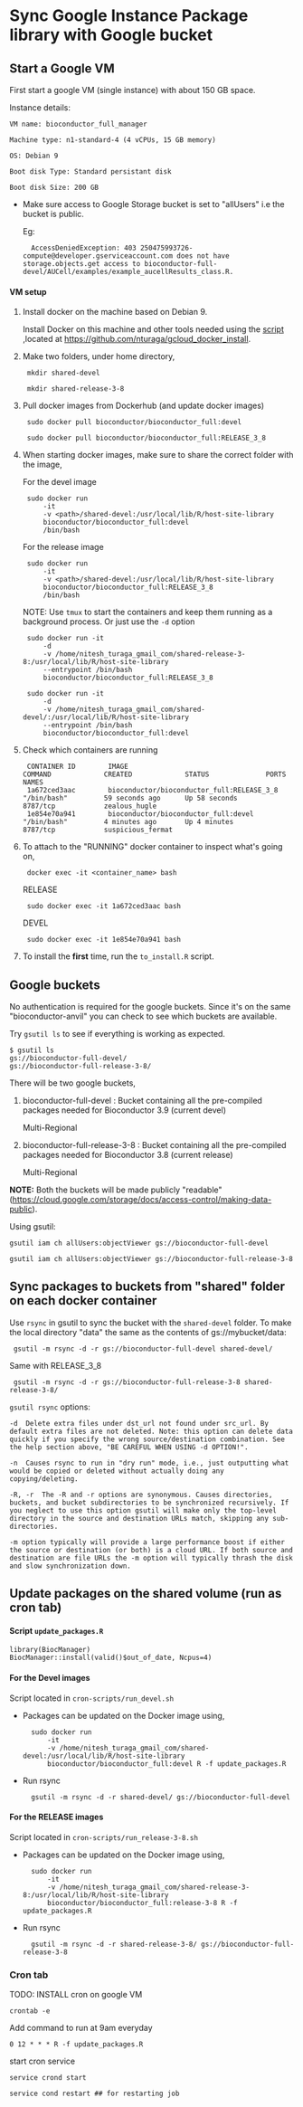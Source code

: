 # Sync Google Instance Package library with Google bucket

## Start a Google VM

First start a google VM (single instance) with about 150 GB space.

Instance details:

	VM name: bioconductor_full_manager

	Machine type: n1-standard-4 (4 vCPUs, 15 GB memory)

	OS: Debian 9

	Boot disk Type: Standard persistant disk

	Boot disk Size: 200 GB

* Make sure access to Google Storage bucket is set to "allUsers" i.e the bucket is public.

  Eg:

		AccessDeniedException: 403 250475993726-compute@developer.gserviceaccount.com does not have storage.objects.get access to bioconductor-full-devel/AUCell/examples/example_aucellResults_class.R.

#### VM setup

1. Install docker on the machine based on Debian 9.

   Install Docker on this machine and other tools needed using the
   [script](https://github.com/nturaga/gcloud_docker_install/blob/master/docker_install.sh)
   ,located at https://github.com/nturaga/gcloud_docker_install.

2. Make two folders, under home directory,

		mkdir shared-devel

		mkdir shared-release-3-8

3. Pull docker images from Dockerhub (and update docker images)

		sudo docker pull bioconductor/bioconductor_full:devel

		sudo docker pull bioconductor/bioconductor_full:RELEASE_3_8

4. When starting docker images, make sure to share the correct folder
   with the image,

   For the devel image

		sudo docker run
			-it
			-v <path>/shared-devel:/usr/local/lib/R/host-site-library
			bioconductor/bioconductor_full:devel
			/bin/bash

   For the release image

		sudo docker run
			-it
			-v <path>/shared-devel:/usr/local/lib/R/host-site-library
			bioconductor/bioconductor_full:RELEASE_3_8
			/bin/bash

   NOTE: Use `tmux` to start the containers and keep them running as a
   background process. Or just use the `-d` option

		sudo docker run -it
			-d
			-v /home/nitesh_turaga_gmail_com/shared-release-3-8:/usr/local/lib/R/host-site-library
			--entrypoint /bin/bash
			bioconductor/bioconductor_full:RELEASE_3_8

		sudo docker run -it
			-d
			-v /home/nitesh_turaga_gmail_com/shared-devel/:/usr/local/lib/R/host-site-library
			--entrypoint /bin/bash
			bioconductor/bioconductor_full:devel

5. Check which containers are running

		CONTAINER ID        IMAGE                                        COMMAND             CREATED             STATUS              PORTS               NAMES
		1a672ced3aac        bioconductor/bioconductor_full:RELEASE_3_8   "/bin/bash"         59 seconds ago      Up 58 seconds       8787/tcp            zealous_hugle
		1e854e70a941        bioconductor/bioconductor_full:devel         "/bin/bash"         4 minutes ago       Up 4 minutes        8787/tcp            suspicious_fermat

6. To attach to the "RUNNING" docker container to inspect what's going on,

		docker exec -it <container_name> bash

	RELEASE

		sudo docker exec -it 1a672ced3aac bash

	DEVEL

		sudo docker exec -it 1e854e70a941 bash

7. To install the **first** time, run the `to_install.R` script.

## Google buckets

No authentication is required for the google buckets. Since it's on
the same "bioconductor-anvil" you can check to see which buckets are
available.

Try `gsutil ls` to see if everything is working as expected.

	$ gsutil ls
	gs://bioconductor-full-devel/
	gs://bioconductor-full-release-3-8/

There will be two google buckets,

1. bioconductor-full-devel : Bucket containing all the pre-compiled packages needed for Bioconductor 3.9 (current devel)

	Multi-Regional

2. bioconductor-full-release-3-8 : Bucket containing all the pre-compiled packages needed for Bioconductor 3.8 (current release)

	Multi-Regional

**NOTE:** Both the buckets will be made publicly "readable"
(https://cloud.google.com/storage/docs/access-control/making-data-public).

Using gsutil:

	gsutil iam ch allUsers:objectViewer gs://bioconductor-full-devel

	gsutil iam ch allUsers:objectViewer gs://bioconductor-full-release-3-8

## Sync packages to buckets from "shared" folder on each docker container

Use `rsync` in gsutil to sync the bucket with the `shared-devel` folder. To make the local directory "data" the same as the contents of gs://mybucket/data:

	 gsutil -m rsync -d -r gs://bioconductor-full-devel shared-devel/

Same with RELEASE_3_8

	 gsutil -m rsync -d -r gs://bioconductor-full-release-3-8 shared-release-3-8/

`gsutil rsync` options:

	-d	Delete extra files under dst_url not found under src_url. By default extra files are not deleted. Note: this option can delete data quickly if you specify the wrong source/destination combination. See the help section above, "BE CAREFUL WHEN USING -d OPTION!".

	-n	Causes rsync to run in "dry run" mode, i.e., just outputting what would be copied or deleted without actually doing any copying/deleting.

	-R, -r	The -R and -r options are synonymous. Causes directories, buckets, and bucket subdirectories to be synchronized recursively. If you neglect to use this option gsutil will make only the top-level directory in the source and destination URLs match, skipping any sub-directories.

	-m option typically will provide a large performance boost if either the source or destination (or both) is a cloud URL. If both source and destination are file URLs the -m option will typically thrash the disk and slow synchronization down.

## Update packages on the shared volume (run as cron tab)

#### Script `update_packages.R`

	library(BiocManager)
	BiocManager::install(valid()$out_of_date, Ncpus=4)

#### For the Devel images

Script located in `cron-scripts/run_devel.sh`

* Packages can be updated on the Docker image using,

		sudo docker run 
			-it 
			-v /home/nitesh_turaga_gmail_com/shared-devel:/usr/local/lib/R/host-site-library 
			bioconductor/bioconductor_full:devel R -f update_packages.R

* Run rsync

		gsutil -m rsync -d -r shared-devel/ gs://bioconductor-full-devel

#### For the RELEASE images

Script located in `cron-scripts/run_release-3-8.sh`

* Packages can be updated on the Docker image using,

		sudo docker run 
			-it 
			-v /home/nitesh_turaga_gmail_com/shared-release-3-8:/usr/local/lib/R/host-site-library 
			bioconductor/bioconductor_full:release-3-8 R -f update_packages.R

* Run rsync

		gsutil -m rsync -d -r shared-release-3-8/ gs://bioconductor-full-release-3-8

### Cron tab

TODO: INSTALL cron on google VM

```
crontab -e
```

Add command to run at 9am everyday

```
0 12 * * * R -f update_packages.R
```

start cron service

```
service crond start

service cond restart ## for restarting job
```
